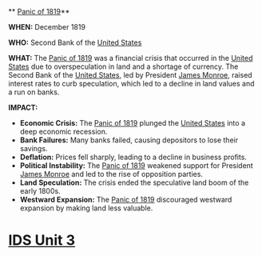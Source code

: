 ** [Panic of 1819](./../Panic-of-1819/)**

**WHEN:** December 1819

**WHO:** Second Bank of the [United States](./../United-States/)

**WHAT:** The [Panic of 1819](./../Panic-of-1819/) was a financial crisis that occurred in the [United States](./../United-States/) due to overspeculation in land and a shortage of currency. The Second Bank of the [United States](./../United-States/), led by President [James Monroe](./../James-Monroe/), raised interest rates to curb speculation, which led to a decline in land values and a run on banks.

**IMPACT:**

* **Economic Crisis:** The [Panic of 1819](./../Panic-of-1819/) plunged the [United States](./../United-States/) into a deep economic recession.
* **Bank Failures:** Many banks failed, causing depositors to lose their savings.
* **Deflation:** Prices fell sharply, leading to a decline in business profits.
* **Political Instability:** The [Panic of 1819](./../Panic-of-1819/) weakened support for President [James Monroe](./../James-Monroe/) and led to the rise of opposition parties.
* **Land Speculation:** The crisis ended the speculative land boom of the early 1800s.
* **Westward Expansion:** The [Panic of 1819](./../Panic-of-1819/) discouraged westward expansion by making land less valuable.
# [IDS Unit 3](./../IDS-Unit-3/)